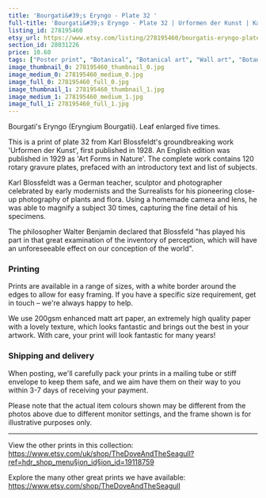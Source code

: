 ```yaml
---
title: 'Bourgati&#39;s Eryngo - Plate 32 '
full-title: 'Bourgati&#39;s Eryngo - Plate 32 | Urformen der Kunst | Karl Blossfeldt | Botanical print, wall art, room decor, black & white, sepia, vintage'
listing_id: 278195460
etsy_url: https://www.etsy.com/listing/278195460/bourgatis-eryngo-plate-32-urformen-der?utm_source=site&utm_medium=api&utm_campaign=api
section_id: 28031226
price: 10.60
tags: ["Poster print", "Botanical", "Botanical art", "Wall art", "Botanical poster", "Photograph", "Vintage", "Leaf", "Black and white", "Sepia", "Minimal", "High quality print", "Urformen der Kunst"]
image_thumbnail_0: 278195460_thumbnail_0.jpg
image_medium_0: 278195460_medium_0.jpg
image_full_0: 278195460_full_0.jpg
image_thumbnail_1: 278195460_thumbnail_1.jpg
image_medium_1: 278195460_medium_1.jpg
image_full_1: 278195460_full_1.jpg
---
```

Bourgati&#39;s Eryngo (Eryngium Bourgatii). Leaf enlarged five times.

This is a print of plate 32 from Karl Blossfeldt&#39;s groundbreaking work &#39;Urformen der Kunst&#39;, first published in 1928. An English edition was published in 1929 as &#39;Art Forms in Nature&#39;. The complete work contains 120 rotary gravure plates, prefaced with an introductory text and list of subjects.

Karl Blossfeldt was a German teacher, sculptor and photographer celebrated by early modernists and the Surrealists for his pioneering close-up photography of plants and flora. Using a homemade camera and lens, he was able to magnify a subject 30 times, capturing the fine detail of his specimens.

The philosopher Walter Benjamin declared that Blossfeld &quot;has played his part in that great examination of the inventory of perception, which will have an unforeseeable effect on our conception of the world&quot;. 

### Printing

Prints are available in a range of sizes, with a white border around the edges to allow for easy framing. If you have a specific size requirement, get in touch – we&#39;re always happy to help.

We use 200gsm enhanced matt art paper, an extremely high quality paper with a lovely texture, which looks fantastic and brings out the best in your artwork. With care, your print will look fantastic for many years!

### Shipping and delivery

When posting, we&#39;ll carefully pack your prints in a mailing tube or stiff envelope to keep them safe, and we aim have them on their way to you within 3-7 days of receiving your payment.

Please note that the actual item colours shown may be different from the photos above due to different monitor settings, and the frame shown is for illustrative purposes only.

---

View the other prints in this collection: https://www.etsy.com/uk/shop/TheDoveAndTheSeagull?ref=hdr_shop_menu§ion_id§ion_id=19118759

Explore the many other great prints we have available: https://www.etsy.com/shop/TheDoveAndTheSeagull
